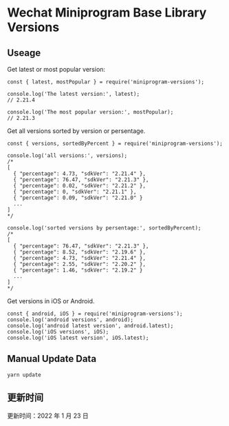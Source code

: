 
# Wechat Miniprogram Base Library Versions

## Useage

Get latest or most popular version:

```;
const { latest, mostPopular } = require('miniprogram-versions');

console.log('The latest version:', latest);
// 2.21.4

console.log('The most popular version:', mostPopular);
// 2.21.3

```

Get all versions sorted by version or persentage.

```
const { versions, sortedByPercent } = require('miniprogram-versions');

console.log('all versions:', versions);
/*
[
  { "percentage": 4.73, "sdkVer": "2.21.4" },
  { "percentage": 76.47, "sdkVer": "2.21.3" },
  { "percentage": 0.02, "sdkVer": "2.21.2" },
  { "percentage": 0, "sdkVer": "2.21.1" },
  { "percentage": 0.09, "sdkVer": "2.21.0" }
  ...
]
*/

console.log('sorted versions by persentage:', sortedByPercent);
/*
[
  { "percentage": 76.47, "sdkVer": "2.21.3" },
  { "percentage": 8.52, "sdkVer": "2.19.6" },
  { "percentage": 4.73, "sdkVer": "2.21.4" },
  { "percentage": 2.55, "sdkVer": "2.20.2" },
  { "percentage": 1.46, "sdkVer": "2.19.2" }
  ...
]
*/
```

Get versions in iOS or Android.

```
const { android, iOS } = require('miniprogram-versions');
console.log('android versions', android);
console.log('android latest version', android.latest);
console.log('iOS versions', iOS);
console.log('iOS latest version', iOS.latest);
```

## Manual Update Data

```
yarn update
```

## 更新时间

更新时间：2022 年 1 月 23 日
